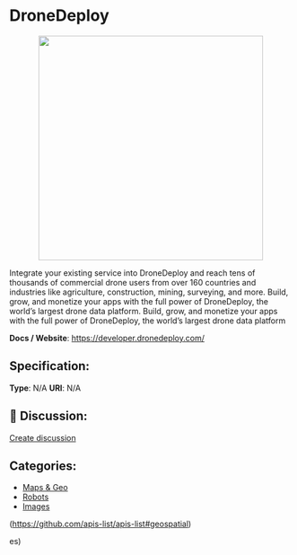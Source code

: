 # DroneDeploy
<p align="center">
    <img width="400" src="https://raw.githubusercontent.com/apis-list/apis-list/main/apis/dronedeploy/logo_256x256.png" />
</p>

Integrate your existing service into DroneDeploy and reach tens of thousands of commercial drone users from over 160 countries and industries like agriculture, construction, mining, surveying, and more.  Build, grow, and monetize your apps with the full power of DroneDeploy, the world’s largest drone data platform. Build, grow, and monetize your apps with the full power of DroneDeploy, the world’s largest drone data platform

**Docs / Website**: https://developer.dronedeploy.com/

## Specification:
**Type**:  N/A 
**URI**:  N/A 

## 💬 Discussion:
[Create discussion](https://github.com/apis-list/apis-list/discussions/new)

## Categories:
- [Maps & Geo](https://github.com/apis-list/apis-list#maps-and-geo)
- [Robots](https://github.com/apis-list/apis-list#robots)
- [Images](https://github.com/apis-list/apis-list#images)



(https://github.com/apis-list/apis-list#geospatial)



es)



